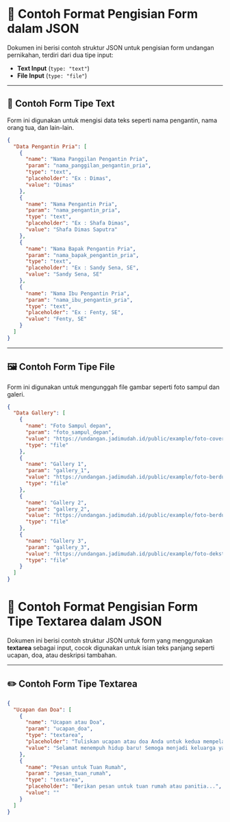
# 📄 Contoh Format Pengisian Form dalam JSON

Dokumen ini berisi contoh struktur JSON untuk pengisian form undangan pernikahan, terdiri dari dua tipe input:

- **Text Input** (`type: "text"`)
- **File Input** (`type: "file"`)

---

## 📝 Contoh Form Tipe Text

Form ini digunakan untuk mengisi data teks seperti nama pengantin, nama orang tua, dan lain-lain.

```json
{
  "Data Pengantin Pria": [
    {
      "name": "Nama Panggilan Pengantin Pria",
      "param": "nama_panggilan_pengantin_pria",
      "type": "text",
      "placeholder": "Ex : Dimas",
      "value": "Dimas"
    },
    {
      "name": "Nama Pengantin Pria",
      "param": "nama_pengantin_pria",
      "type": "text",
      "placeholder": "Ex : Shafa Dimas",
      "value": "Shafa Dimas Saputra"
    },
    {
      "name": "Nama Bapak Pengantin Pria",
      "param": "nama_bapak_pengantin_pria",
      "type": "text",
      "placeholder": "Ex : Sandy Sena, SE",
      "value": "Sandy Sena, SE"
    },
    {
      "name": "Nama Ibu Pengantin Pria",
      "param": "nama_ibu_pengantin_pria",
      "type": "text",
      "placeholder": "Ex : Fenty, SE",
      "value": "Fenty, SE"
    }
  ]
}
```

---

## 🖼️ Contoh Form Tipe File

Form ini digunakan untuk mengunggah file gambar seperti foto sampul dan galeri.

```json
{
  "Data Gallery": [
    {
      "name": "Foto Sampul depan",
      "param": "foto_sampul_depan",
      "value": "https://undangan.jadimudah.id/public/example/foto-cover-1.jpg",
      "type": "file"
    },
    {
      "name": "Gallery 1",
      "param": "gallery_1",
      "value": "https://undangan.jadimudah.id/public/example/foto-berdua-3.jpg",
      "type": "file"
    },
    {
      "name": "Gallery 2",
      "param": "gallery_2",
      "value": "https://undangan.jadimudah.id/public/example/foto-berdua-2.jpg",
      "type": "file"
    },
    {
      "name": "Gallery 3",
      "param": "gallery_3",
      "value": "https://undangan.jadimudah.id/public/example/foto-dekstop-5.jpg",
      "type": "file"
    }
  ]
}
```
# 📄 Contoh Format Pengisian Form Tipe Textarea dalam JSON

Dokumen ini berisi contoh struktur JSON untuk form yang menggunakan **textarea** sebagai input, cocok digunakan untuk isian teks panjang seperti ucapan, doa, atau deskripsi tambahan.

---

## ✏️ Contoh Form Tipe Textarea

```json
{
  "Ucapan dan Doa": [
    {
      "name": "Ucapan atau Doa",
      "param": "ucapan_doa",
      "type": "textarea",
      "placeholder": "Tuliskan ucapan atau doa Anda untuk kedua mempelai...",
      "value": "Selamat menempuh hidup baru! Semoga menjadi keluarga yang sakinah, mawaddah, warahmah."
    },
    {
      "name": "Pesan untuk Tuan Rumah",
      "param": "pesan_tuan_rumah",
      "type": "textarea",
      "placeholder": "Berikan pesan untuk tuan rumah atau panitia...",
      "value": ""
    }
  ]
}
